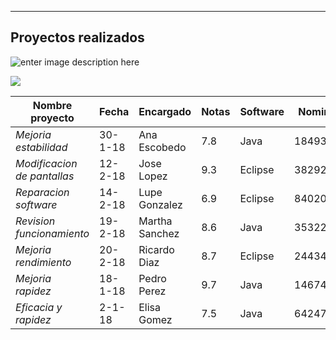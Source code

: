 ***

## Proyectos realizados

![enter image description here](http://img.informador.com.mx/biblioteca/imagen/677x508/1333/1332211.jpg)

[![](https://img.youtube.com/vi/hJ86zIe3LYs/0.jpg)](https://www.youtube.com/watch?v=bAMzIihPjAg&t=3161s)



| **Nombre proyecto**           | **Fecha**   | **Encargado**      | **Notas** | **Software** | **Nomina**  |
|---------------------------|---------|----------------|-------|----------|---------|
| *Mejoria estabilidad*       | 30-1-18 | Ana Escobedo   | 7.8   | Java     | 1849302 |
| *Modificacion de pantallas* | 12-2-18 | Jose Lopez     | 9.3   | Eclipse  | 3829201 |
| *Reparacion software*        | 14-2-18 | Lupe Gonzalez  | 6.9   | Eclipse  | 8402010 |
| *Revision funcionamiento*       | 19-2-18 | Martha Sanchez | 8.6   | Java     | 3532256 |
| *Mejoria rendimiento*       | 20-2-18 | Ricardo Diaz   | 8.7   | Eclipse  | 2443456 |
| *Mejoria rapidez*           | 18-1-18 | Pedro Perez    | 9.7   | Java     | 1467432 |
| *Eficacia y rapidez*      | 2-1-18  | Elisa Gomez    | 7.5   | Java     | 6424786 |
